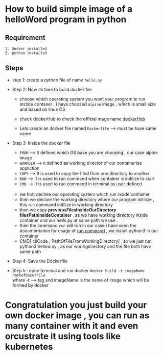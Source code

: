 
# How to build simple image of a helloWord program in python

## Requirement
    1. Docker installed
    2. python installed

## Steps

- step 1: create a python file of name `hello.py`

- Step 2: Now its time to build docker file

    - choose which operating system you want your program to run instide contaner . I have choosed `alpine` image , which is small size and based on linux OS
    
    - check dockerHub to check the official mage name [dockerHub](https://hub.docker.com/_/alpine)
    - Lets create an docker file named `Dockerfile` --> must be have same name


- Step 3: Inside the docker file

    - `FROM`  -->  it defined which OS base you are choosing , our case alpine image
    - `WORKDIR`     --> it defined as working director of our containerise appliction
    - `COPY` --> It is used to copy the filed from one directory to another
    - `RUN`  --> It is used to run command when container is initilize to start
    - `CMD`  --> It is used to run command in  terminal as user defined
<br><br>
    - we first declare our operating system which run inside container
    - then we declare the working directory where our program initilize , this `run` command initilize in working directory
    - then we copy **previousFilesInsideOurDirectory** **filesPathInsideContainer** , as we have working directory inside container and our hello.py at same path we use `. . `
    - then the command `run` will run in our case i have seen the documentation for usage of [run command](https://hub.docker.com/_/alpine) , we install python3 in our container
    - CMD[ cliCode , PathOfFileFromWorkingDirectory] , so we just run python3 hellow.py , as our woringdirectory and the file both have same path


- Step 4: Save the Dockerfile 

- Step 5 : open terminal and run docker 
    `docker build -t imageName PathofDocerFile` <br>
        where -t --> tag and imageName is the name of image which will be formed by docker


# Congratulation you just build your own  docker image , you can run as many container with it and even orcustrate it using tools like kubernetes
